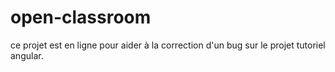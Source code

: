 # open-classroom
ce projet est en ligne pour aider à la correction d'un bug sur le projet tutoriel angular.
